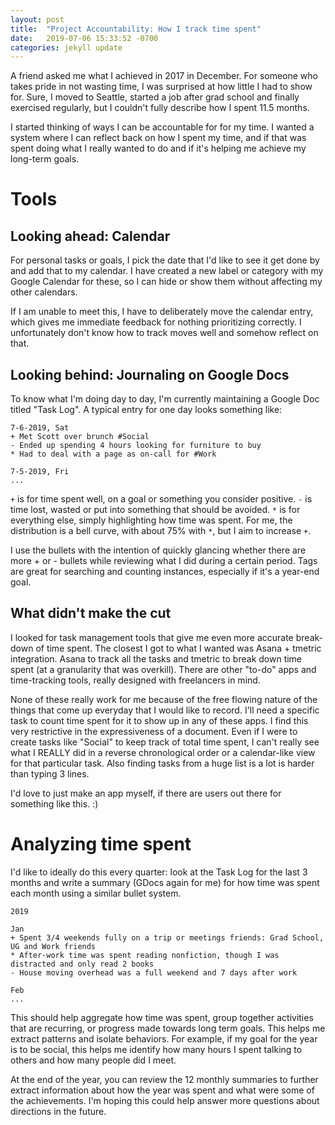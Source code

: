 ```yaml
---
layout: post
title:  "Project Accountability: How I track time spent"
date:   2019-07-06 15:33:52 -0700
categories: jekyll update
---
```

A friend asked me what I achieved in 2017 in December. For someone who takes pride in not wasting time, I was surprised at how little I had to show for. Sure, I moved to Seattle, started a job after grad school and finally exercised regularly, but I couldn't fully describe how I spent 11.5 months.

I started thinking of ways I can be accountable for for my time. I wanted a system where I can reflect back on how I spent my time, and if that was spent doing what I really wanted to do and if it's helping me achieve my long-term goals. 

# Tools

## Looking ahead: Calendar

For personal tasks or goals, I pick the date that I'd like to see it get done by and add that to my calendar. I have created a new label or category with my Google Calendar for these, so I can hide or show them without affecting my other calendars. 

If I am unable to meet this, I have to deliberately move the calendar entry, which gives me immediate feedback for nothing prioritizing correctly. I unfortunately don't know how to track moves well and somehow reflect on that.

## Looking behind: Journaling on Google Docs

To know what I'm doing day to day, I'm currently maintaining a Google Doc titled "Task Log". A typical entry for one day looks something like:

```
7-6-2019, Sat
+ Met Scott over brunch #Social
- Ended up spending 4 hours looking for furniture to buy
* Had to deal with a page as on-call for #Work

7-5-2019, Fri
...
```

`+` is for time spent well, on a goal or something you consider positive. `-` is time lost, wasted or put into something that should be avoided. `*` is for everything else, simply highlighting how time was spent. For me, the distribution is a bell curve, with about 75% with `*`, but I aim to increase `+`. 

I use the bullets with the intention of quickly glancing whether there are more + or - bullets while reviewing what I did during a certain period. Tags are great for searching and counting instances, especially if it's a year-end goal.

## What didn't make the cut

I looked for task management tools that give me even more accurate break-down of time spent. The closest I got to what I wanted was Asana + tmetric integration. Asana to track all the tasks and tmetric to break down time spent (at a granularity that was overkill). There are other "to-do" apps and time-tracking tools, really designed with freelancers in mind. 

None of these really work for me because of the free flowing nature of the things that come up everyday that I would like to record. I'll need a specific task to count time spent for it to show up in any of these apps. I find this very restrictive in the expressiveness of a document. Even if I were to create tasks like "Social" to keep track of total time spent, I can't really see what I REALLY did in a reverse chronological order or a calendar-like view for that particular task. Also finding tasks from a huge list is a lot is harder than typing 3 lines. 

I'd love to just make an app myself, if there are users out there for something like this. :) 

# Analyzing time spent

I'd like to ideally do this every quarter: look at the Task Log for the last 3 months and write a summary (GDocs again for me) for how time was spent each month using a similar bullet system. 

```
2019

Jan
+ Spent 3/4 weekends fully on a trip or meetings friends: Grad School, UG and Work friends
* After-work time was spent reading nonfiction, though I was distracted and only read 2 books
- House moving overhead was a full weekend and 7 days after work

Feb
...
```

This should help aggregate how time was spent, group together activities that are recurring, or progress made towards long term goals. This helps me extract patterns and isolate behaviors. For example, if my goal for the year is to be social, this helps me identify how many hours I spent talking to others and how many people did I meet. 

At the end of the year, you can review the 12 monthly summaries to further extract information about how the year was spent and what were some of the achievements. I'm hoping this could help answer more questions about directions in the future.

